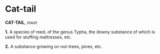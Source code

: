 # Cat-tail

**CAT-TAIL**, _noun_

**1.** A species of reed, of the genus Typha, the downy substance of which is used for stuffing mattresses, etc.

**2.** A substance growing on nut-trees, pines, etc.